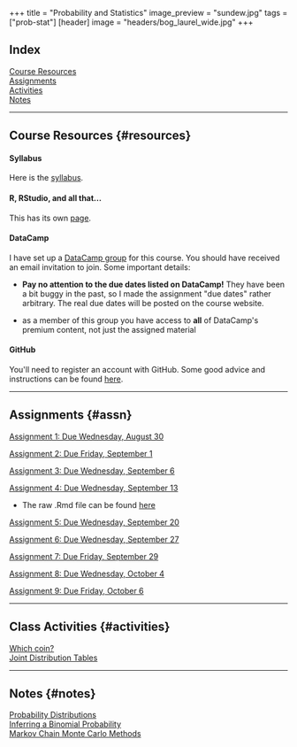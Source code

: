 +++
title = "Probability and Statistics"
image_preview = "sundew.jpg"
tags = ["prob-stat"]
[header]
image = "headers/bog_laurel_wide.jpg"
+++

## Index

[Course Resources](#resources)  
[Assignments](#assn)  
[Activities](#activities)  
[Notes](#notes)

---------------------------------------------------------------------

## Course Resources {#resources}

#### Syllabus 

Here is the [syllabus](/courses/MATH333/syllabus/).

#### R, RStudio, and all that...

This has its own [page](/resources/allthingsR/).

#### DataCamp

I have set up a [DataCamp group](https://www.datacamp.com/groups/probability-statistics) for this course. You should have received an email invitation to join. Some important details:

-  **Pay no attention to the due dates listed on DataCamp!** They have been a bit buggy in the past, so I made the assignment "due dates" rather arbitrary. The real due dates will be posted on the course website.

-  as a member of this group you have access to **all** of DataCamp's premium content, not just the assigned material

#### GitHub 

You'll need to register an account with GitHub. Some good advice and instructions can be found [here](http://happygitwithr.com/github-acct.html).
    
---------------------------------------------------------------------

## Assignments {#assn}

[Assignment 1: Due Wednesday, August 30](/courses/MATH333/assignments/assn1/)

[Assignment 2: Due Friday, September 1](/courses/MATH333/assignments/probability-and-statistics-assignment-2/)

[Assignment 3: Due Wednesday, September 6](/courses/MATH333/assignments/probability-and-statistics-assignment-3/)

[Assignment 4: Due Wednesday, September 13](/courses/MATH333/assignments/probability-and-statistics-assignment-4/)

- The raw .Rmd file can be found [here](https://gist.githubusercontent.com/jbintz/f70c7a2ca8651fc0ea8e3133233e4544/raw/eb98f16a1ce10d37eea001f61b481ce437479a74/assignment4.Rmd)

[Assignment 5: Due Wednesday, September 20](/courses/MATH333/assignments/probability-and-statistics-assignment-5/)

[Assignment 6: Due Wednesday, September 27](/courses/MATH333/assignments/probability-and-statistics-assignment-6/)

[Assignment 7: Due Friday, September 29](/courses/MATH333/assignments/probability-and-statistics-assignment-7/)

[Assignment 8: Due Wednesday, October 4](/courses/MATH333/assignments/probability-and-statistics-assignment-8/)

[Assignment 9: Due Friday, October 6](/courses/MATH333/assignments/probability-and-statistics-assignment-9/)

---------------------------------------------------------------------

## Class Activities {#activities}

[Which coin?](/courses/MATH333/activities/which-coin/)  
[Joint Distribution Tables](/courses/MATH333/activities/joint-distribution-tables/)

---------------------------------------------------------------------

## Notes {#notes}

[Probability Distributions](/courses/MATH333/notes/probability-distributions)  
[Inferring a Binomial Probability](/courses/MATH333/notes/inferring-a-binomial-probability)  
[Markov Chain Monte Carlo Methods](/courses/MATH333/notes/markov-chain-monte-carlo-methods)